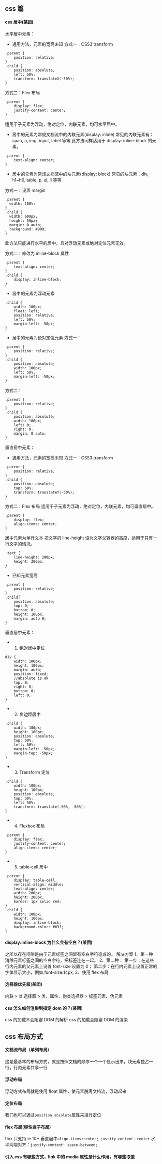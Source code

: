 ## css 篇

#### css 居中(某团)

水平居中元素：

- 通用方法，元素的宽高未知
  方式一：CSS3 transform

```
.parent {
    position: relative;
}
.child {
    position: absolute;
    left: 50%;
    transform: translateX(-50%);
}
```

方式二：Flex 布局

```
.parent {
    display: flex;
    justify-content: center;
}
```

适用于子元素为浮动，绝对定位，内联元素，均可水平居中。

- 居中的元素为常规文档流中的内联元素(display: inline)
  常见的内联元素有：span, a, img, input, label 等等
  此方法同样适用于 display: inline-block 的元素。

```
.parent {
    text-align: center;
}
```

- 居中的元素为常规文档流中的块元素(display: block)
  常见的块元素：div, h1~h6, table, p, ul, li 等等

方式一：设置 margin

```
.parent {
  width: 100%;
}
.child {
  width: 600px;
  height: 50px;
  margin: 0 auto;
  background: #999;
}
```

此方法只能进行水平的居中，且对浮动元素或绝对定位元素无效。

方式二：修改为 inline-block 属性

```
.parent {
    text-align: center;
}
.child {
    display: inline-block;
}
```

- 居中的元素为浮动元素

```
.child {
    width: 100px;
    float: left;
    position: relative;
    left: 50%;
    margin-left: -50px;
}
```

- 居中的元素为绝对定位元素
  方式一：

```
.parent {
    position: relative;
}
.child {
    position: absolute;
    width: 100px;
    left: 50%;
    margin-left: -50px;
}
```

方式二：

```
.parent {
    position: relative;
}
.child {
    position: absolute;
    width: 100px;
    left: 0;
    right: 0;
    margin: 0 auto;
}
```

垂直居中元素：

- 通用方法，元素的宽高未知
  方式一：CSS3 transform

```
.parent {
    position: relative;
}
.child {
    position: absolute;
    top: 50%;
    transform: translateY(-50%);
}
```

方式二：Flex 布局
适用于子元素为浮动，绝对定位，内联元素，均可垂直居中。

```
.parent {
    display: flex;
    align-items: center;
}
```

居中元素为单行文本
把文字的 line-height 设为文字父容器的高度，适用于只有一行文字的情况。

```
.text {
    line-height: 200px;
    height: 200px;
}
```

- 已知元素宽高

```
.parent {
    position: relative;
}
.child{
    position: absolute;
    top: 0;
    bottom: 0;
    height: 100px;
    margin: auto 0;
}
```

垂直居中元素：

- 1. 绝对居中定位

```
div {
    width: 100px;
    height: 100px;
    margin: auto;
    position: fixed;
    //absolute is ok
    top: 0;
    right: 0;
    bottom: 0;
    left: 0;
}
```

- 2. 负边距居中

```
.child {
    width: 100px;
    height: 100px;
    position: absolute;
    top: 50%;
    left: 50%;
    margin-left: -50px;
    margin-top: -50px;
}
```

- 3. Transform 定位

```
.child {
    width: 100px;
    height: 100px;
    position: absolute;
    top: 50%;
    left: 50%;
    transform: translate(-50%, -50%);
}
```

- 4. Flexbox 布局

```
.parent {
    display: flex;
    justify-content: center;
    align-items: center;
}
```

- 5. table-cell 居中

```
.parent {
    display: table-cell;
    vertical-align: middle;
    text-align: center;
    width: 200px;
    height: 200px;
    border: 1px solid red;
}
.child {
    width: 100px;
    height: 100px;
    display: inline-block;
    background-color: #03f;
}
```

#### display:inline-block 为什么会有空白？(某团)

之所以存在间隙是由于元素标签之间留有空白字符造成的。
解决方案
1、第一种 消除元素标签之间的空白字符，把标签连在一起。
2、第二种：
第一步：在这些行内元素的父元素上设置 font-size 设置为 0；
第二步：在行内元素上设置正常的字体显示大小，例如:font-size:14px;
3、使用 flex 布局

#### 选择器优先级(某团)

内联 > id 选择器 > 类、属性、伪类选择器 > 标签元素、伪元素

#### css 怎么如何渲染到指定 dom 的？(某团)

css 的加载不会阻塞 DOM 的解析
css 的加载会阻塞 DOM 的渲染

## css 布局方式

#### 文档流布局（单列布局）

这是最基本的布局方式，就是按照文档的顺序一个一个显示出来，块元素独占一行，行内元素共享一行

#### 浮动布局

浮动方式布局就是使用 float 属性，使元素脱离文档流，浮动起来

#### 定位布局

我们也可以通过`position absolute`属性来进行定位

#### flex 布局(弹性盒子布局)

flex 只支持 ie 10+
垂直居中`align-items:center; justify-content：center`
水平两端对齐：`justify-content: space-between;`

#### 引入 css 有哪些方式，link 中的 media 属性是什么作用，有哪些取值
